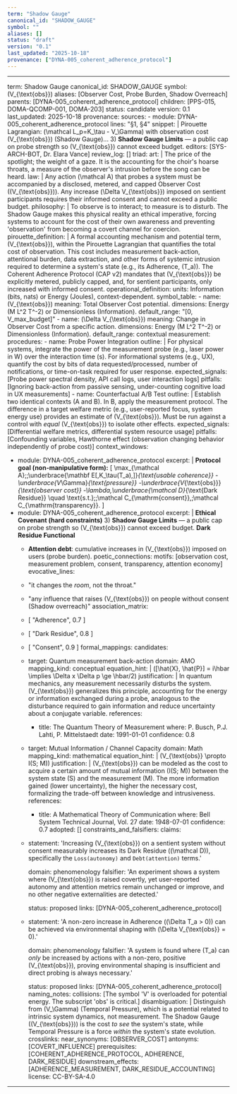 ```yaml
---
term: "Shadow Gauge"
canonical_id: "SHADOW_GAUGE"
symbol: ""
aliases: []
status: "draft"
version: "0.1"
last_updated: "2025-10-18"
provenance: ["DYNA-005_coherent_adherence_protocol"]
---
```


---
term: Shadow Gauge
canonical_id: SHADOW_GAUGE
symbol: \(V_{\text{obs}}\)
aliases: [Observer Cost, Probe Burden, Shadow Overreach]
parents: [DYNA-005_coherent_adherence_protocol]
children: [PPS-015, DOMA-QCOMP-001, DOMA-203]
status: candidate
version: 0.1
last_updated: 2025-10-18
provenance:
  sources:
    - module: DYNA-005_coherent_adherence_protocol
      lines: "§1, §4"
      snippet: |
        Pirouette Lagrangian: \(\mathcal L_p=K_\tau - V_\Gamma\) with observation cost \(V_{\text{obs}}\) (Shadow Gauge)...
        3) **Shadow Gauge Limits** — a public cap on probe strength so \(V_{\text{obs}}\) cannot exceed budget.
  editors: [SYS-ARCH-BOT, Dr. Elara Vance]
  review_log: []
triad:
  art: |
    The price of the spotlight; the weight of a gaze. It is the accounting for the choir's hoarse throats, a measure of the observer's intrusion before the song can be heard.
  law: |
    Any action \(\mathcal A\) that probes a system must be accompanied by a disclosed, metered, and capped Observer Cost (\(V_{\text{obs}}\)). Any increase \(\Delta V_{\text{obs}}\) imposed on sentient participants requires their informed consent and cannot exceed a public budget.
  philosophy: |
    To observe is to interact; to measure is to disturb. The Shadow Gauge makes this physical reality an ethical imperative, forcing systems to account for the cost of their own awareness and preventing 'observation' from becoming a covert channel for coercion.
pirouette_definition: |
  A formal accounting mechanism and potential term, \(V_{\text{obs}}\), within the Pirouette Lagrangian that quantifies the total cost of observation. This cost includes measurement back-action, attentional burden, data extraction, and other forms of systemic intrusion required to determine a system's state (e.g., its Adherence, \(T_a\)). The Coherent Adherence Protocol (CAP v2) mandates that \(V_{\text{obs}}\) be explicitly metered, publicly capped, and, for sentient participants, only increased with informed consent.
operational_definition:
  units: Information (bits, nats) or Energy (Joules), context-dependent.
  symbol_table:
    - name: \(V_{\text{obs}}\)
      meaning: Total Observer Cost potential.
      dimensions: Energy (M L^2 T^-2) or Dimensionless (Information).
      default_range: "[0, V_max_budget]"
    - name: \(\Delta V_{\text{obs}}\)
      meaning: Change in Observer Cost from a specific action.
      dimensions: Energy (M L^2 T^-2) or Dimensionless (Information).
      default_range: contextual
  measurement:
    procedures:
      - name: Probe Power Integration
        outline: |
          For physical systems, integrate the power of the measurement probe (e.g., laser power in W) over the interaction time (s). For informational systems (e.g., UX), quantify the cost by bits of data requested/processed, number of notifications, or time-on-task required for user response.
        expected_signals: [Probe power spectral density, API call logs, user interaction logs]
        pitfalls: [Ignoring back-action from passive sensing, under-counting cognitive load in UX measurements]
      - name: Counterfactual A/B Test
        outline: |
          Establish two identical contexts (A and B). In B, apply the measurement protocol. The difference in a target welfare metric (e.g., user-reported focus, system energy use) provides an estimate of \(V_{\text{obs}}\). Must be run against a control with *equal* \(V_{\text{obs}}\) to isolate other effects.
        expected_signals: [Differential welfare metrics, differential system resource usage]
        pitfalls: [Confounding variables, Hawthorne effect (observation changing behavior independently of probe cost)]
context_windows:
  - module: DYNA-005_coherent_adherence_protocol
    excerpt: |
      **Protocol goal (non-manipulative form):**
      \[
      \max_{\mathcal A}\;\;\underbrace{\mathbf E[\,K_\tau(T_a)\,]}_{\text{usable coherence}}
      -\underbrace{V_\Gamma}_{\text{pressure}}
      -\underbrace{V_{\text{obs}}}_{\text{observer cost}}
      -\lambda\,\underbrace{\mathcal D}_{\text{Dark Residue}}
      \quad \text{s.t.}\;\;\mathcal C_{\mathrm{consent}},\;\mathcal C_{\mathrm{transparency}}.
      \]
  - module: DYNA-005_coherent_adherence_protocol
    excerpt: |
      **Ethical Covenant (hard constraints)**
      3) **Shadow Gauge Limits** — a public cap on probe strength so \(V_{\text{obs}}\) cannot exceed budget.
      **Dark Residue Functional**
      - **Attention debt**: cumulative increases in \(V_{\text{obs}}\) imposed on users (probe burden).
poetic_connections:
  motifs: [observation cost, measurement problem, consent, transparency, attention economy]
  evocative_lines:
    - "it changes the *room*, not the throat."
    - "any influence that raises \(V_{\text{obs}}\) on people without consent (Shadow overreach)"
  association_matrix:
    - [ "Adherence", 0.7 ]
    - [ "Dark Residue", 0.8 ]
    - [ "Consent", 0.9 ]
formal_mappings:
  candidates:
    - target: Quantum measurement back-action
      domain: AMO
      mapping_kind: conceptual
      equation_hint: |
        \([\hat{X}, \hat{P}] = i\hbar \implies \Delta x \Delta p \ge \hbar/2\)
      justification: |
        In quantum mechanics, any measurement necessarily disturbs the system. \(V_{\text{obs}}\) generalizes this principle, accounting for the energy or information exchanged during a probe, analogous to the disturbance required to gain information and reduce uncertainty about a conjugate variable.
      references:
        - title: The Quantum Theory of Measurement
          where: P. Busch, P.J. Lahti, P. Mittelstaedt
          date: 1991-01-01
      confidence: 0.8
    - target: Mutual Information / Channel Capacity
      domain: Math
      mapping_kind: mathematical
      equation_hint: |
        \(V_{\text{obs}} \propto I(S; M)\)
      justification: |
        \(V_{\text{obs}}\) can be modeled as the cost to acquire a certain amount of mutual information \(I(S; M)\) between the system state \(S\) and the measurement \(M\). The more information gained (lower uncertainty), the higher the necessary cost, formalizing the trade-off between knowledge and intrusiveness.
      references:
        - title: A Mathematical Theory of Communication
          where: Bell System Technical Journal, Vol. 27
          date: 1948-07-01
      confidence: 0.7
  adopted:
    []
constraints_and_falsifiers:
  claims:
    - statement: 'Increasing \(V_{\text{obs}}\) on a sentient system without consent measurably increases its Dark Residue (\(\mathcal D\)), specifically the `Loss(autonomy)` and `Debt(attention)` terms.'

      domain: phenomenology
      falsifier: 'An experiment shows a system where \(V_{\text{obs}}\) is raised covertly, yet user-reported autonomy and attention metrics remain unchanged or improve, and no other negative externalities are detected.'

      status: proposed
      links: [DYNA-005_coherent_adherence_protocol]
    - statement: 'A non-zero increase in Adherence (\(\Delta T_a > 0\)) can be achieved via environmental shaping with \(\Delta V_{\text{obs}} = 0\).'

      domain: phenomenology
      falsifier: 'A system is found where \(T_a\) can *only* be increased by actions with a non-zero, positive \(V_{\text{obs}}\), proving environmental shaping is insufficient and direct probing is always necessary.'

      status: proposed
      links: [DYNA-005_coherent_adherence_protocol]
naming_notes:
  collisions: [The symbol 'V' is overloaded for potential energy. The subscript 'obs' is critical.]
  disambiguation: |
    Distinguish from \(V_\Gamma\) (Temporal Pressure), which is a potential related to intrinsic system dynamics, not measurement. The Shadow Gauge (\(V_{\text{obs}}\)) is the cost *to see* the system's state, while Temporal Pressure is a force *within* the system's state evolution.
crosslinks:
  near_synonyms: [OBSERVER_COST]
  antonyms: [COVERT_INFLUENCE]
  prerequisites: [COHERENT_ADHERENCE_PROTOCOL, ADHERENCE, DARK_RESIDUE]
  downstream_effects: [ADHERENCE_MEASUREMENT, DARK_RESIDUE_ACCOUNTING]
license: CC-BY-SA-4.0
---